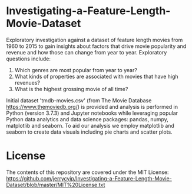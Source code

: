 # Investigating-a-Feature-Length-Movie-Dataset
Exploratory investigation against a dataset of feature length movies from 1960 to 2015 to gain insights about factors that drive movie popularity and revenue and how those can change from year to year.  Exploratory questions include:
1) Which genres are most popular from year to year?
2) What kinds of properties are associated with movies that have high revenues?
3) What is the highest grossing movie of all time?

Initial dataset 'tmdb-movies.csv' (from The Movie Database https://www.themoviedb.org/) is provided and analysis is performed in Python (version 3.7.3) and Jupyter notebooks while leveraging popular Python data analytics and data science packages: pandas, numpy, matplotlib and seaborn.  To aid our analysis we employ matplotlib and seaborn to create data visuals including pie charts and scatter plots.

# License
The contents of this repository are covered under the MIT License: https://github.com/jerrycyip/Investigating-a-Feature-Length-Movie-Dataset/blob/master/MIT%20License.txt

